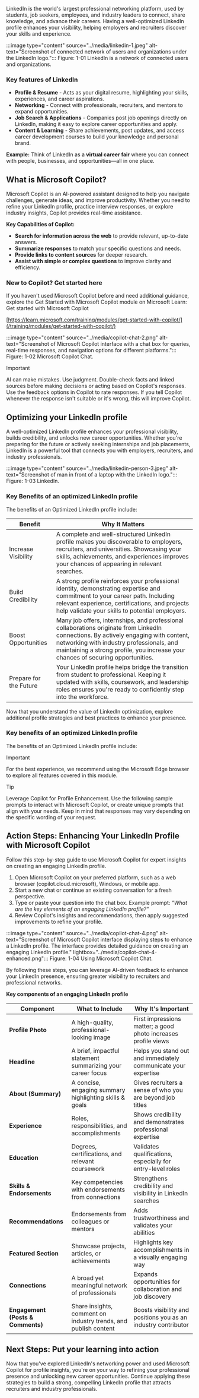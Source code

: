 LinkedIn is the world's largest professional networking platform, used by students, job seekers, employees, and industry leaders to connect, share knowledge, and advance their careers. Having a well-optimized LinkedIn profile enhances your visibility, helping employers and recruiters discover your skills and experience.

:::image type="content" source="../media/linkedin-1.jpeg" alt-text="Screenshot of connected network of users and organizations under the LinkedIn logo.":::
Figure: 1-01 LinkedIn is a network of connected users and organizations.

### Key features of LinkedIn

- **Profile & Resume** - Acts as your digital resume, highlighting your skills, experiences, and career aspirations.
- **Networking** - Connect with professionals, recruiters, and mentors to expand opportunities.
- **Job Search & Applications** - Companies post job openings directly on LinkedIn, making it easy to explore career opportunities and apply.
- **Content & Learning** - Share achievements, post updates, and access career development courses to build your knowledge and personal brand.

**Example:**
Think of LinkedIn as a **virtual career fair** where you can connect with people, businesses, and opportunities—all in one place.

## What is Microsoft Copilot?

Microsoft Copilot is an AI-powered assistant designed to help you navigate challenges, generate ideas, and improve productivity. Whether you need to refine your LinkedIn profile, practice interview responses, or explore industry insights, Copilot provides real-time assistance.

**Key Capabilities of Copilot:**

- **Search for information across the web** to provide relevant, up-to-date answers.
- **Summarize responses** to match your specific questions and needs.
- **Provide links to content sources** for deeper research.
- **Assist with simple or complex questions** to improve clarity and efficiency.

### New to Copilot? Get started here

If you haven't used Microsoft Copilot before and need additional guidance, explore the Get Started with Microsoft Copilot module on Microsoft Learn: Get started with Microsoft Copilot

[https://learn.microsoft.com/training/modules/get-started-with-copilot/](/training/modules/get-started-with-copilot/)

:::image type="content" source="../media/copilot-chat-2.png" alt-text="Screenshot of Microsoft Copilot interface with a chat box for queries, real-time responses, and navigation options for different platforms.":::
Figure: 1-02 Microsoft Copilot Chat.

> [!IMPORTANT]
> AI can make mistakes. Use judgment. Double-check facts and linked sources before making decisions or acting based on Copilot's responses. Use the feedback options in Copilot to rate responses. If you tell Copilot whenever the response isn't suitable or it's wrong, this will improve Copilot.

## Optimizing your LinkedIn profile

A well-optimized LinkedIn profile enhances your professional visibility, builds credibility, and unlocks new career opportunities. Whether you're preparing for the future or actively seeking internships and job placements, LinkedIn is a powerful tool that connects you with employers, recruiters, and industry professionals.

:::image type="content" source="../media/linkedin-person-3.jpeg" alt-text="Screenshot of man in front of a laptop with the LinkedIn logo.":::
Figure: 1-03 LinkedIn.

### Key Benefits of an optimized LinkedIn profile

The benefits of an Optimized LinkedIn profile include:

| **Benefit**              | **Why It Matters**                                                                                                                                                                                                                  |
|--------------------------|--------------------------------------------------------------------------------------------------------------------------------------------------------------------------------------------------------------------------------------|
| Increase Visibility      | A complete and well-structured LinkedIn profile makes you discoverable to employers, recruiters, and universities. Showcasing your skills, achievements, and experiences improves your chances of appearing in relevant searches.     |
| Build Credibility        | A strong profile reinforces your professional identity, demonstrating expertise and commitment to your career path. Including relevant experience, certifications, and projects help validate your skills to potential employers.      |
| Boost Opportunities      | Many job offers, internships, and professional collaborations originate from LinkedIn connections. By actively engaging with content, networking with industry professionals, and maintaining a strong profile, you increase your chances of securing opportunities. |
| Prepare for the Future   | Your LinkedIn profile helps bridge the transition from student to professional. Keeping it updated with skills, coursework, and leadership roles ensures you're ready to confidently step into the workforce.                          |

Now that you understand the value of LinkedIn optimization, explore additional profile strategies and best practices to enhance your presence.
### Key benefits of an optimized LinkedIn profile

The benefits of an Optimized LinkedIn profile include:
> [!IMPORTANT]
> For the best experience, we recommend using the Microsoft Edge browser to explore all features covered in this module.

> [!TIP]
> Leverage Copilot for Profile Enhancement.
> Use the following sample prompts to interact with Microsoft Copilot, or create unique prompts that align with your needs. Keep in mind that responses may vary depending on the specific wording of your request.

## Action Steps: Enhancing Your LinkedIn Profile with Microsoft Copilot

Follow this step-by-step guide to use Microsoft Copilot for expert insights on creating an engaging LinkedIn profile.

1. Open Microsoft Copilot on your preferred platform, such as a web browser (copilot.cloud.microsoft), Windows, or mobile app.
1. Start a new chat or continue an existing conversation for a fresh perspective.
1. Type or paste your question into the chat box. Example prompt: _"What are the key elements of an engaging LinkedIn profile?"_
1. Review Copilot's insights and recommendations, then apply suggested improvements to refine your profile.

:::image type="content" source="../media/copilot-chat-4.png" alt-text="Screenshot of Microsoft Copilot interface displaying steps to enhance a LinkedIn profile. The interface provides detailed guidance on creating an engaging LinkedIn profile." lightbox="../media/copilot-chat-4-enhanced.png":::
Figure: 1-04 Using Microsoft Copilot Chat.

By following these steps, you can leverage AI-driven feedback to enhance your LinkedIn presence, ensuring greater visibility to recruiters and professional networks.

**Key components of an engaging LinkedIn profile**

| **Component** | **What to Include** | **Why It's Important** |
|---|---|---|
| **Profile Photo** | A high-quality, professional-looking image | First impressions matter; a good photo increases profile views |
| **Headline** | A brief, impactful statement summarizing your career focus | Helps you stand out and immediately communicate your expertise |
| **About (Summary)** | A concise, engaging summary highlighting skills & goals | Gives recruiters a sense of who you are beyond job titles |
| **Experience** | Roles, responsibilities, and accomplishments | Shows credibility and demonstrates professional expertise |
| **Education** | Degrees, certifications, and relevant coursework | Validates qualifications, especially for entry-level roles |
| **Skills & Endorsements** | Key competencies with endorsements from connections | Strengthens credibility and visibility in LinkedIn searches |
| **Recommendations** | Endorsements from colleagues or mentors | Adds trustworthiness and validates your abilities |
| **Featured Section** | Showcase projects, articles, or achievements | Highlights key accomplishments in a visually engaging way |
| **Connections** | A broad yet meaningful network of professionals | Expands opportunities for collaboration and job discovery |
| **Engagement (Posts & Comments)** | Share insights, comment on industry trends, and publish content | Boosts visibility and positions you as an industry contributor |

## Next Steps: Put your learning into action

Now that you've explored LinkedIn's networking power and used Microsoft Copilot for profile insights, you're on your way to refining your professional presence and unlocking new career opportunities. Continue applying these strategies to build a strong, compelling LinkedIn profile that attracts recruiters and industry professionals.
